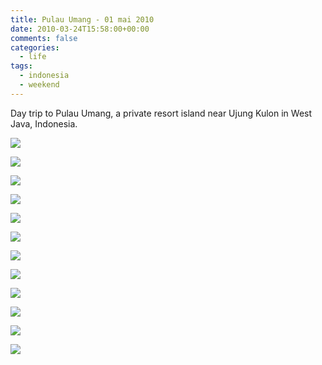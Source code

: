 ```yaml
---
title: Pulau Umang - 01 mai 2010
date: 2010-03-24T15:58:00+00:00
comments: false
categories:
  - life
tags:
  - indonesia
  - weekend
---
```

Day trip to Pulau Umang, a private resort island near Ujung Kulon in West Java, Indonesia.

![](media/20100501-007.jpg)

![](media/20100501-011.jpg)

![](media/20100501-016.jpg)

![](media/20100501-023.jpg)

![](media/20100501-025.jpg)

![](media/20100501-028.jpg)

![](media/20100501-057.jpg)

![](media/20100501-064.jpg)

![](media/20100501-069.jpg)

![](media/20100501-079.jpg)

![](media/20100501-101.jpg)

![](media/20100501-106.jpg)